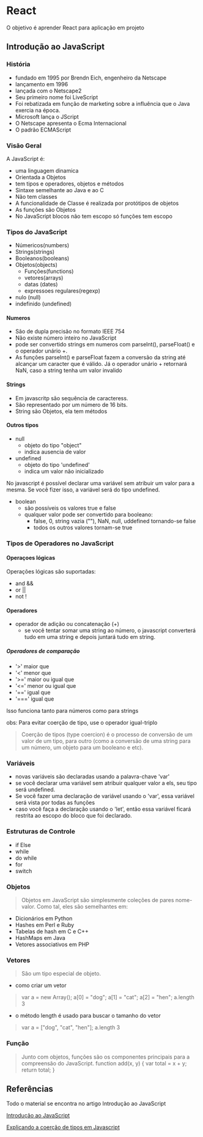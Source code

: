 # React

O objetivo é aprender React para aplicação em projeto

## Introdução ao JavaScript

### História

- fundado em 1995 por Brendn Eich, engenheiro da Netscape
- lançamento em 1996
- lançada com o Netscape2
- Seu primeiro nome foi LiveScript
- Foi rebatizada em função de marketing sobre a influência que o Java exercia na época.
- Microsoft lança o JScript
- O Netscape apresenta o Ecma Internacional
- O padrão ECMAScript

### Visão Geral

A JavaScript é:

- uma linguagem dinamica
- Orientada a Objetos
- tem tipos e operadores, objetos e métodos
- Sintaxe semelhante ao Java e ao C
- Não tem classes
- A funcionalidade de Classe é realizada por protótipos de objetos
- As funções são Objetos
- No JavaScript blocos não tem escopo só funções tem escopo

### Tipos do JavaScript

- Númericos(numbers)
- Strings(strings)
- Booleanos(booleans)
- Objetos(objects)
  - Funções(functions)
  - vetores(arrays)
  - datas (dates)
  - expressoes regulares(regexp)
- nulo (null)
- indefinido (undefined)

#### Numeros

- São de dupla precisão no formato IEEE 754
- Não existe número inteiro no JavaScript
- pode ser convertido strings em numeros com parseInt(), parseFloat() e o operador unário +.
- As funções parseInt() e parseFloat fazem a conversão da string até alcançar um caracter que é válido. Já o operador unário + retornará NaN, caso a string tenha um valor invalido

#### Strings

- Em javascritp são sequência de caracteress.
- São representado por um número de 16 bits.
- String são Objetos, ela tem métodos

#### Outros tipos

- null
  - objeto do tipo "object"
  - indica ausencia de valor
- undefined
  - objeto do tipo 'undefined'
  - indica um valor não inicializado

No javascript é possível declarar uma variável sem atribuir um valor para a mesma. Se você fizer isso, a variável será do tipo undefined.

- boolean
  - são possíveis os valores true e false
  - qualquer valor pode ser convertido para booleano:
    - false, 0, string vazia (""), NaN, null, uddefined tornando-se false
    - todos os outros valores tornam-se true

### Tipos de Operadores no JavaScript

#### Operaçoes lógicas

Operações lógicas são suportadas:

- and &&
- or ||
- not !

#### Operadores

- operador de adição ou concatenação (+)
  - se você tentar somar uma string ao número, o javascript converterá tudo em uma string e depois juntará tudo em string.

##### Operadores de comparação

- '>' maior que
- '<' menor que
- '>=' maior ou igual que
- '<=' menor ou igual que
- '==' igual que
- '===' igual que

Isso funciona tanto para números como para strings

obs: Para evitar coerção de tipo, use o operador igual-triplo

> Coerção de tipos (type coercion) é o processo de conversão de um  valor de um tipo, para outro (como a conversão de uma string para  um número, um objeto para um booleano e etc).

### Variáveis

- novas variáveis são declaradas usando a palavra-chave 'var'
- se você declarar uma variável sem atribuir qualquer valor a els, seu tipo será undefined.
- Se você fazer uma declaração de variável usando o 'var', essa variável será vista por todas as funções
- caso você faça a declaração usando o 'let', então essa variável ficará restrita ao escopo do bloco que foi declarado.

### Estruturas de Controle

- if Else
- while
- do while
- for
- switch

### Objetos

> Objetos em JavaScript são simplesmente coleções de pares nome-valor. Como tal, eles são semelhantes em:

- Dicionários em Python
- Hashes em Perl e Ruby
- Tabelas de hash em C e C++
- HashMaps em Java
- Vetores associativos em PHP

### Vetores

> São um tipo especial de objeto.

- como criar um vetor

> var a = new Array();
> a[0] = "dog";
> a[1] = "cat";
> a[2] = "hen";
> a.length
> 3

- o método length é usado para buscar o tamanho do vetor

> var a = ["dog", "cat", "hen"];
> a.length
> 3

### Função

> Junto com objetos, funções são os componentes principais para a compreensão do JavaScript.
> function add(x, y) {
> var total = x + y;
> return total;
> }

## Referências

Todo o material se encontra no artigo Introdução ao JavaScript

[Introdução ao JavaScript](https://developer.mozilla.org/pt-BR/docs/Web/JavaScript/A_re-introduction_to_JavaScript#introdu%C3%A7%C3%A3o)

[Explicando a coerção de tipos em Javascript](https://medium.com/devzera/explicando-a-coer%C3%A7%C3%A3o-de-tipos-em-javascript-d6c9203c4e5)
